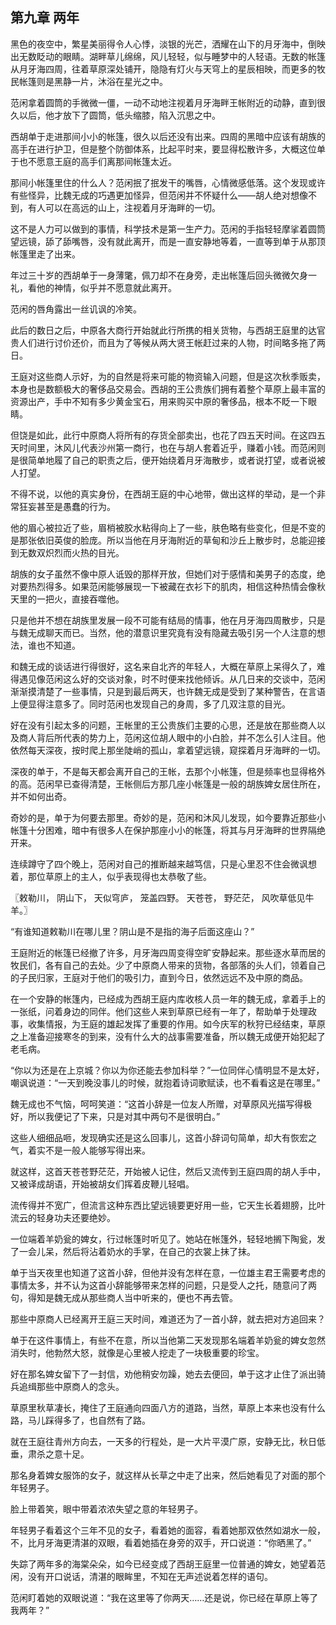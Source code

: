 ## 第九章 **两年**

黑色的夜空中，繁星美丽得令人心悸，淡银的光芒，洒耀在山下的月牙海中，倒映出无数眨动的眼睛。湖畔草儿绵绵，风儿轻轻，似与睡梦中的人轻语。无数的帐篷从月牙海四周，往着草原深处铺开，隐隐有灯火与天穹上的星辰相映，而更多的牧民帐篷则是黑静一片，沐浴在星光之中。

范闲拿着圆筒的手微微一僵，一动不动地注视着月牙海畔王帐附近的动静，直到很久以后，他才放下了圆筒，低头缩膝，陷入沉思之中。

西胡单于走进那间小小的帐篷，很久以后还没有出来。四周的黑暗中应该有胡族的高手在进行护卫，但是整个防御体系，比起平时来，要显得松散许多，大概这位单于也不愿意王庭的高手们离那间帐篷太近。

那间小帐篷里住的什么人？范闲抿了抿发干的嘴唇，心情微感低落。这个发现或许有些怪异，比魏无成的巧遇更加怪异，但范闲并不怀疑什么——胡人绝对想像不到，有人可以在高远的山上，注视着月牙海畔的一切。

这不是人力可以做到的事情，科学技术是第一生产力。范闲的手指轻轻摩挲着圆筒望远镜，舔了舔嘴唇，没有就此离开，而是一直安静地等着，一直等到单于从那顶帐篷里走了出来。

年过三十岁的西胡单于一身薄氅，佩刀却不在身旁，走出帐篷后回头微微欠身一礼，看他的神情，似乎并不愿意就此离开。

范闲的唇角露出一丝讥讽的冷笑。

此后的数日之后，中原各大商行开始就此行所携的相关货物，与西胡王庭里的达官贵人们进行讨价还价，而且为了等候从两大贤王帐赶过来的人物，时间略多拖了两日。

王庭对这些商人示好，为的自然是将来可能的物资输入问题，但是这次秋季贩卖，本身也是数额极大的奢侈品交易会。西胡的王公贵族们拥有着整个草原上最丰富的资源出产，手中不知有多少黄金宝石，用来购买中原的奢侈品，根本不眨一下眼睛。

但饶是如此，此行中原商人将所有的存货全部卖出，也花了四五天时间。在这四五天时间里，沐风儿代表沙州第一商行，也在与胡人套着近乎，赚着小钱。而范闲则是很简单地履了自己的职责之后，便开始绕着月牙海散步，或者说打望，或者说被人打望。

不得不说，以他的真实身份，在西胡王庭的中心地带，做出这样的举动，是一个非常狂妄甚至是愚蠢的行为。

他的眉心被拉近了些，眉梢被胶水粘得向上了一些，肤色略有些变化，但是不变的是那张依旧英俊的脸庞。所以当他在月牙海附近的草甸和沙丘上散步时，总能迎接到无数双炽烈而火热的目光。

胡族的女子虽然不像中原人诋毁的那样开放，但她们对于感情和美男子的态度，绝对要热烈得多。如果范闲能够展现一下被藏在衣衫下的肌肉，相信这种热情会像秋天里的一把火，直接吞噬他。

只是他并不想在胡族里发展一段不可能有结局的情事，他在月牙海四周散步，只是与魏无成聊天而已。当然，他的潜意识里究竟有没有隐藏去吸引另一个人注意的想法，谁也不知道。

和魏无成的谈话进行得很好，这名来自北齐的年轻人，大概在草原上呆得久了，难得遇见像范闲这么好的交谈对象，时不时便来找他倾诉。从几日来的交谈中，范闲渐渐摸清楚了一些事情，只是到最后两天，也许魏无成是受到了某种警告，在言语上便显得注意多了。同时范闲也发现自己的身周，多了几双注意的目光。

好在没有引起太多的问题，王帐里的王公贵族们主要的心思，还是放在那些商人以及商人背后所代表的势力上，范闲这位胡人眼中的小白脸，并不怎么引人注目。他依然每天深夜，按时爬上那坐陡峭的孤山，拿着望远镜，窥探着月牙海畔的一切。

深夜的单于，不是每天都会离开自己的王帐，去那个小帐篷，但是频率也显得格外的高。范闲早已查得清楚，王帐侧后方那几座小帐篷是一般的胡族婢女居住所在，并不如何出奇。

奇妙的是，单于为何要去那里。奇妙的是，范闲和沐风儿发现，如今要靠近那些小帐篷十分困难，暗中有很多人在保护那座小小的帐篷，将其与月牙海畔的世界隔绝开来。

连续蹲守了四个晚上，范闲对自己的推断越来越笃信，只是心里忍不住会微讽想着，那位草原上的主人，似乎表现得也太恭敬了些。

〖敕勒川，
阴山下，
天似穹庐，
笼盖四野。
天苍苍，
野茫茫，
风吹草低见牛羊。〗

“有谁知道敕勒川在哪儿里？阴山是不是指的海子后面这座山？”

王庭附近的帐篷已经撤了许多，月牙海四周变得空旷安静起来。那些逐水草而居的牧民们，各有自己的去处。少了中原商人带来的货物，各部落的头人们，领着自己的子民归家，王庭对于他们的吸引力，直到今日，依然远远不及中原的商品。

在一个安静的帐篷内，已经成为西胡王庭内库收核人员一年的魏无成，拿着手上的一张纸，问着身边的同伴。他们这些人来到草原已经有一年了，帮助单于处理政事，收集情报，为王庭的雄起发挥了重要的作用。如今庆军的秋狩已经结束，草原之上准备迎接寒冬的到来，没有什么大的战事需要准备，所以魏无成便开始犯起了老毛病。

“你以为还是在上京城？你以为你还能去参加科举？”一位同伴心情明显不是太好，嘲讽说道：“一天到晚没事儿的时候，就抱着诗词歌赋读，也不看看这是在哪里。”

魏无成也不气恼，呵呵笑道：“这首小辞是一位友人所赠，对草原风光描写得极好，所以我便记了下来，只是对其中两句不是很明白。”

这些人细细品咂，发现确实还是这么回事儿，这首小辞词句简单，却大有恢宏之气，着实不是一般人能够写得出来。

就这样，这首天苍苍野茫茫，开始被人记住，然后又流传到王庭四周的胡人手中，又被译成胡语，开始被胡女们挥着皮鞭儿轻唱。

流传得并不宽广，但流言这种东西比望远镜要更好用一些，它天生长着翅膀，比叶流云的轻身功夫还要绝妙。

一位端着羊奶瓮的婢女，行过帐篷时听见了。她站在帐篷外，轻轻地搁下陶瓮，发了一会儿呆，然后将沾着奶水的手掌，在自己的衣裳上抹了抹。

单于当天夜里也知道了这首小辞，但他并没有怎样在意，一位雄主君王需要考虑的事情太多，并不认为这首小辞能够带来怎样的问题，只是受人之托，随意问了两句，得知是魏无成从那些商人当中听来的，便也不再去管。

那些中原商人已经离开王庭三天时间，难道还为了一首小辞，就去把对方追回来？

单于在这件事情上，有些不在意，所以当他第二天发现那名端着羊奶瓮的婢女忽然消失时，他勃然大怒，就像是心里被人挖走了一块极重要的珍宝。

好在那名婢女留下了一封信，劝他稍安勿躁，她去去便回，单于这才止住了派出骑兵追缉那些中原商人的念头。

草原里秋草凄长，掩住了王庭通向四面八方的道路，当然，草原上本来也没有什么路，马儿踩得多了，也自然有了路。

就在王庭往青州方向去，一天多的行程处，是一大片平漠广原，安静无比，秋日低垂，肃杀之意十足。

那名身着婢女服饰的女子，就这样从长草之中走了出来，然后她看见了对面的那个年轻男子。

脸上带着笑，眼中带着浓浓失望之意的年轻男子。

年轻男子看着这个三年不见的女子，看着她的面容，看着她那双依然如湖水一般，不，比月牙海更清湛的双眼，看着她插在身旁的双手，开口说道：“你晒黑了。”

失踪了两年多的海棠朵朵，如今已经变成了西胡王庭里一位普通的婢女，她望着范闲，没有开口说话，清湛的眼眸里，不知在无声述说着怎样的语句。

范闲盯着她的双眼说道：“我在这里等了你两天……还是说，你已经在草原上等了我两年？”

